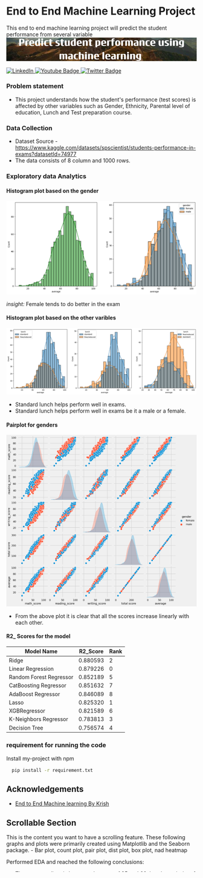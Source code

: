 # End to End Machine Learning Project
This end to end machine learning project will predict the student performance from several variable 
![Banner!](https://github.com/Asifbinsyed/Studentperformace/blob/main/image/Predict_student_performance_using_machine_learning.png)

<div id="badge-container">
  <a href="https://www.linkedin.com/in/asifbinsyed/">
    <img src="https://img.shields.io/badge/LinkedIn-0077B5?style=for-the-badge&logo=linkedin&logoColor=white" alt="LinkedIn"/>
  </a>
  <a href="">
    <img src="https://img.shields.io/badge/Medium-12100E?style=for-the-badge&logo=medium&logoColor=white" alt="Youtube Badge"/>
  </a>
  <a href="your-twitter-URL">
    <img src="https://img.shields.io/badge/Twitter-blue?style=for-the-badge&logo=twitter&logoColor=white" alt="Twitter Badge"/>
  </a>
</div>

### Problem statement
- This project understands how the student's performance (test scores) is affected by other variables such as Gender, Ethnicity, Parental level of education, Lunch and Test preparation course.


### Data Collection
- Dataset Source - https://www.kaggle.com/datasets/spscientist/students-performance-in-exams?datasetId=74977
- The data consists of 8 column and 1000 rows.

### Exploratory data Analytics

#### Histogram plot based on the gender

![Histogram!](https://github.com/Asifbinsyed/Studentperformace/blob/main/image/histogram_based_on_gender.png)

*insight:* Female tends to do better in the exam

#### Histogram plot based on the other varibles
![Histogram other!](https://github.com/Asifbinsyed/Studentperformace/blob/main/image/histogram_for_other_varibles.png)
- Standard lunch helps perform well in exams.
- Standard lunch helps perform well in exams be it a male or a female.
#### Pairplot for genders
![pair plot!](https://github.com/Asifbinsyed/Studentperformace/blob/main/image/pairplot.png)

- From the above plot it is clear that all the scores increase linearly with each other.

#### R2_ Scores for the model

| Model Name              | R2_Score | Rank |
| ----------------------- | -------- | ---- |
| Ridge                   | 0.880593 | 2    |
| Linear Regression       | 0.879226 | 0    |
| Random Forest Regressor | 0.852189 | 5    |
| CatBoosting Regressor   | 0.851632 | 7    |
| AdaBoost Regressor      | 0.846089 | 8    |
| Lasso                   | 0.825320 | 1    |
| XGBRegressor            | 0.821589 | 6    |
| K-Neighbors Regressor   | 0.783813 | 3    |
| Decision Tree           | 0.756574 | 4    |



### requirement for running the code
Install my-project with npm

```bash
  pip install -r requirement.txt
```
    

## Acknowledgements

 - [End to End Machine learning By Krish](https://www.youtube.com/playlist?list=PLZoTAELRMXVPS-dOaVbAux22vzqdgoGhG)

## Scrollable Section

<div style="overflow-y: auto; max-height: 100px;">
  This is the content you want to have a scrolling feature.
   These following graphs and plots were primarily created using Matplotlib and the Seaborn package.
 - Bar plot, count plot, pair plot, dist plot, box plot, nad heatmap
 
 Performed EDA and reached the following conclusions:
 - The average client is between the ages of 25 and 60, but the majority of bank term deposits are made by clients between the ages of 30 and 36.
 - Most clients with blue-collar jobs do not subscribe to bank term deposits (20.52%), but most clients with managerial jobs do (2.88%).
 - Most of the clients are married. Clients who are married are the most likely to subscribe to term deposits, and they are also the least likely to subscribe to term deposits.
 - Most of the clients are married. Clients who are married are the most likely to subscribe to term deposits, and divorced clients are less likely to subscribe to term deposits.
 - Clients who are more educated than the primary are more likely to sign up for a term deposit.
 - Most of the clients who subscribed to term deposits have no credit in default.
 - The majority of clients who have signed up for a term deposit do not have any housing loan.
 - If a client has a housing loan, there is a 51% chance that they will not subscribe to a term deposit.
 - Clients are more likely to subscribe to the term deposit if they do not have any personal loans.
 - If the client has a personal loan, there is a greater chance that they will not subscribe to a term deposit.
 - The clients who were contacted with celluler are mostly subscribed to term deposits.
 - Less than one percent of total clients contacted per day subscribe to term deposits.
 - In May, June, July, August, and April, more than 1 percentage of clients subscribed to the term deposit, but other than this month,
 less than 1 percentage of clients subscribed to the term deposit.
 - In June, July, August, and April, more than 1 percentage of clients subscribed to the term deposit, but other than this month,
 less than 1 percentage of clients subscribed to the term deposit. May's subscriber rate is more than double that of the other months of the
 year, a difference of more than 2 percentage.
 - No one has signed up for term deposit if they have received more than three phone calls. Less than three times contacted clients who signed up for term deposits.
 - Only 11.7% of total clients sign up for term deposits, which means that there is an 88.3% chance that clients will not subscribe to term deposits.
 - Most clients who have management-related jobs and a tertiary degree have subscribed to the term deposits.
 - Customers with a secondary education are the second most likely to subscribe to term deposits.
 - Clients are more likely to subscribe to term deposits if they spend more time on the phone.
 - Average of 400 seconds required to convey clients' intent to subscribe and make a term deposit
 - A customer is more likely to sign up for a term deposit if he is entirely debt-free.
 - Customers are less likely to choose a term deposit if they already have both types of loans.
</div>